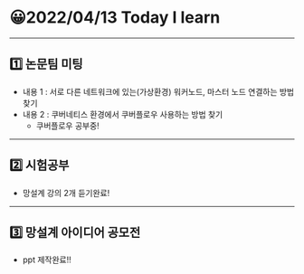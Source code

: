 # 😀2022/04/13 Today I learn
-------------------------
## 1️⃣ 논문팀 미팅
  * 내용 1 : 서로 다른 네트워크에 있는(가상환경) 워커노드, 마스터 노드 연결하는 방법찾기
  * 내용 2 : 쿠버네티스 환경에서 쿠버플로우 사용하는 방법 찾기
    * 쿠버플로우 공부중!
------------------------
## 2️⃣ 시험공부
  * 망설계 강의 2개 듣기완료!
----------------------------
## 3️⃣ 망설계 아이디어 공모전 
  * ppt 제작완료!!
